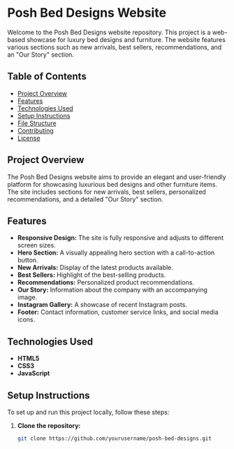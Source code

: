 # Posh Bed Designs Website

Welcome to the Posh Bed Designs website repository. This project is a web-based showcase for luxury bed designs and furniture. The website features various sections such as new arrivals, best sellers, recommendations, and an "Our Story" section.

## Table of Contents

- [Project Overview](#project-overview)
- [Features](#features)
- [Technologies Used](#technologies-used)
- [Setup Instructions](#setup-instructions)
- [File Structure](#file-structure)
- [Contributing](#contributing)
- [License](#license)

## Project Overview

The Posh Bed Designs website aims to provide an elegant and user-friendly platform for showcasing luxurious bed designs and other furniture items. The site includes sections for new arrivals, best sellers, personalized recommendations, and a detailed "Our Story" section.

## Features

- **Responsive Design:** The site is fully responsive and adjusts to different screen sizes.
- **Hero Section:** A visually appealing hero section with a call-to-action button.
- **New Arrivals:** Display of the latest products available.
- **Best Sellers:** Highlight of the best-selling products.
- **Recommendations:** Personalized product recommendations.
- **Our Story:** Information about the company with an accompanying image.
- **Instagram Gallery:** A showcase of recent Instagram posts.
- **Footer:** Contact information, customer service links, and social media icons.

## Technologies Used

- **HTML5**
- **CSS3**
- **JavaScript**

## Setup Instructions

To set up and run this project locally, follow these steps:

1. **Clone the repository:**
   ```bash
   git clone https://github.com/yourusername/posh-bed-designs.git
